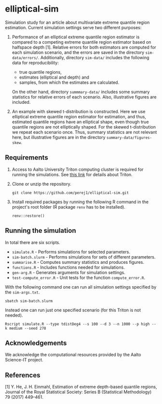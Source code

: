 # elliptical-sim

Simulation study for an article about multivariate extreme quantile region
estimation. Current simulation settings serve two different purposes:

1. Performance of an elliptical extreme quantile region estimator is compared to
a competing extreme quantile region estimator based on halfspace depth [1].
Relative errors for both estimators are computed for each simulation scenario,
and the errors are saved in the directory `sim-data/errors/`. Additionally,
directory `sim-data/` includes the following data for reproducibility:

   - true quantile regions,
   - estimates (elliptical and depth) and
   - samples, from which the estimates are calculated.

   On the other hand, directory `summmary-data/` includes some summary
statistics for relative errors of each scenario. Also, illustrative figures are
included.

2. An example with skewed t-distribution is constructed. Here we use elliptical
extreme quantile region estimator for estimation, and thus, estimated quantile
regions have an elliptical shape, even though true quantile regions are not
elliptically shaped. For the skewed t-distribution we repeat each scenario once.
Thus, summary statistics are not relevant here, but illustrative figures are in
the directory `summary-data/figures-skew`.

## Requirements

1. Access to Aalto University Triton computing cluster is required for running
   the simulations. See [this link](https://scicomp.aalto.fi/triton/) for
   details about Triton.

2. Clone or unzip the repository.
    ```
    git clone https://github.com/perej1/elliptical-sim.git
    ```

3. Install required packages by running the following R command in the project's
   root folder (R package `renv` has to be installed).
    ```
    renv::restore()
    ```

## Running the simulation

In total there are six scripts.

- `simulate.R` - Performs simulations for selected parameters.
- `sim-batch.slurm` - Performs simulations for sets of different parameters.
- `summarise.R` - Computes summary statistics and produces figures.
- `functions.R` - Includes functions needed for simulations.
- `gen-arg.R` - Generates arguments for simulation settings.
- `test-compute_error.R` - Unit tests for the function `compute_error.R`.

With the following command one can run all simulation settings specified by the
`sim-args.txt`.

```
sbatch sim-batch.slurm
```

Instead one can run just one specified scenario (for this Triton is not needed).
```
Rscript simulate.R --type tdistDeg4 --s 100 --d 3 --n 1000 --p high --k medium --seed 278
```

## Acknowledgements

We acknowledge the computational resources provided by the Aalto Science-IT
project.

## References

[1] Y. He, J. H. Einmahl, Estimation of extreme depth-based quantile regions,
Journal of the Royal Statistical Society: Series B (Statistical Methodology) 79
(2017) 449–461.